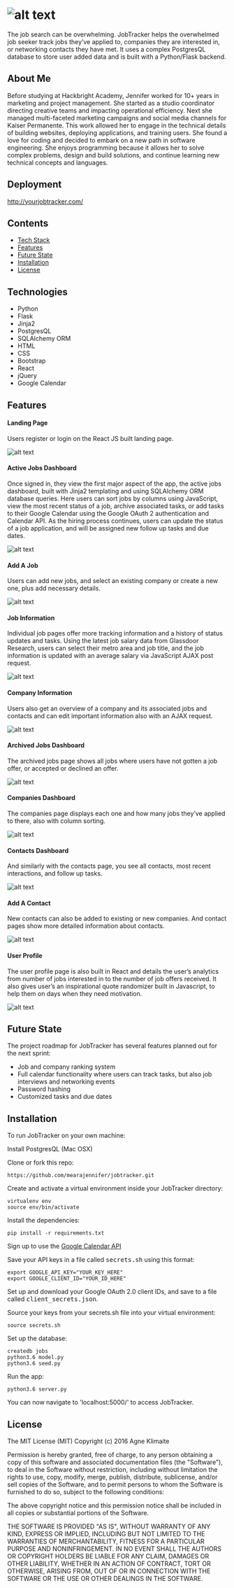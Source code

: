# ![alt text](https://github.com/mearajennifer/jobtracker/blob/master/static/img/JobTracker-nobg2.png "JobTracker")
The job search can be overwhelming. JobTracker helps the overwhelmed job seeker track jobs they’ve applied to, companies they are interested in, or networking contacts they have met. It uses a complex PostgresQL database to store user added data and is built with a Python/Flask backend.

## About Me
Before studying at Hackbright Academy, Jennifer worked for 10+ years in marketing and project management. She started as a studio coordinator directing creative teams and impacting operational efficiency. Next she managed multi-faceted marketing campaigns and social media channels for Kaiser Permanente. This work allowed her to engage in the technical details of building websites, deploying applications, and training users. She found a love for coding and decided to embark on a new path in software engineering. She enjoys programming because it allows her to solve complex problems, design and build solutions, and continue learning new technical concepts and languages.

## Deployment
http://yourjobtracker.com/

## Contents
* [Tech Stack](#tech-stack)
* [Features](#features)
* [Future State](#future)
* [Installation](#installation)
* [License](#license)

## <a name="tech-stack"></a>Technologies
* Python
* Flask
* Jinja2
* PostgresQL
* SQLAlchemy ORM
* HTML
* CSS
* Bootstrap
* React
* jQuery
* Google Calendar

## <a name="features"></a>Features

#### Landing Page
Users register or login on the React JS built landing page.

![alt text](https://github.com/mearajennifer/jobtracker/blob/master/static/img/landing-page.gif "JobTracker landing page")

#### Active Jobs Dashboard
Once signed in, they view the first major aspect of the app, the active jobs dashboard, built with Jinja2 templating and using SQLAlchemy ORM database queries. Here users can sort jobs by columns using JavaScript, view the most recent status of a job, archive associated tasks, or add tasks to their Google Calendar using the Google OAuth 2 authentication and Calendar API. As the hiring process continues, users can update the status of a job application, and will be assigned new follow up tasks and due dates. 

![alt text](https://github.com/mearajennifer/jobtracker/blob/master/static/img/active-jobs.png "JobTracker active jobs dashboard")

#### Add A Job
Users can add new jobs, and select an existing company or create a new one, plus add necessary details.

![alt text](https://github.com/mearajennifer/jobtracker/blob/master/static/img/add-a-job.png "JobTracker add a job modal")

#### Job Information
Individual job pages offer more tracking information and a history of status updates and tasks. Using the latest job salary data from Glassdoor Research, users can select their metro area and job title, and the job information is updated with an average salary via JavaScript AJAX post request.

![alt text](https://github.com/mearajennifer/jobtracker/blob/master/static/img/job-info-salary.gif "JobTracker job information page")

#### Company Information
Users also get an overview of a company and its associated jobs and contacts and can edit important information also with an AJAX request.

![alt text](https://github.com/mearajennifer/jobtracker/blob/master/static/img/company-page.png "JobTracker company information page")

#### Archived Jobs Dashboard
The archived jobs page shows all jobs where users have not gotten a job offer, or accepted or declined an offer.

![alt text](https://github.com/mearajennifer/jobtracker/blob/master/static/img/archived-jobs.png "JobTracker archived jobs dashboard")

#### Companies Dashboard
The companies page displays each one and how many jobs they’ve applied to there, also with column sorting.

![alt text](https://github.com/mearajennifer/jobtracker/blob/master/static/img/companies.png "JobTracker companies dashboard")

#### Contacts Dashboard
And similarly with the contacts page, you see all contacts, most recent interactions, and follow up tasks.

![alt text](https://github.com/mearajennifer/jobtracker/blob/master/static/img/contacts.png "JobTracker contacts dashboard")

#### Add A Contact
New contacts can also be added to existing or new companies. And contact pages show more detailed information about contacts. 

![alt text](https://github.com/mearajennifer/jobtracker/blob/master/static/img/add-a-contact.png "JobTracker add a contact modal")

#### User Profile
The user profile page is also built in React and details the user’s analytics from number of jobs interested in to the number of job offers received. It also gives user’s an inspirational quote randomizer built in Javascript, to help them on days when they need motivation.

![alt text](https://github.com/mearajennifer/jobtracker/blob/master/static/img/user-profile-motivation.gif "JobTracker user profile")

## <a name="future"></a>Future State
The project roadmap for JobTracker has several features planned out for the next sprint:
* Job and company ranking system
* Full calendar functionality where users can track tasks, but also job interviews and networking events
* Password hashing
* Customized tasks and due dates

## <a name="installation"></a>Installation
To run JobTracker on your own machine:

Install PostgresQL (Mac OSX)

Clone or fork this repo:
```
https://github.com/mearajennifer/jobtracker.git
```

Create and activate a virtual environment inside your JobTracker directory:
```
virtualenv env
source env/bin/activate
```

Install the dependencies:
```
pip install -r requirements.txt
```

Sign up to use the [Google Calendar API](https://developers.google.com/calendar/)

Save your API keys in a file called <kbd>secrets.sh</kbd> using this format:

```
export GOOGLE_API_KEY="YOUR_KEY_HERE"
export GOOGLE_CLIENT_ID="YOUR_ID_HERE"
```

Set up and download your Google OAuth 2.0 client IDs, and save to a file called <kbd>client_secrets.json</kbd>.

Source your keys from your secrets.sh file into your virtual environment:

```
source secrets.sh
```

Set up the database:

```
createdb jobs
python3.6 model.py
python3.6 seed.py
```

Run the app:

```
python3.6 server.py
```

You can now navigate to 'localhost:5000/' to access JobTracker.

## <a name="license"></a>License
The MIT License (MIT) Copyright (c) 2016 Agne Klimaite

Permission is hereby granted, free of charge, to any person obtaining a copy of this software and associated documentation files (the "Software"), to deal in the Software without restriction, including without limitation the rights to use, copy, modify, merge, publish, distribute, sublicense, and/or sell copies of the Software, and to permit persons to whom the Software is furnished to do so, subject to the following conditions:

The above copyright notice and this permission notice shall be included in all copies or substantial portions of the Software.

THE SOFTWARE IS PROVIDED "AS IS", WITHOUT WARRANTY OF ANY KIND, EXPRESS OR IMPLIED, INCLUDING BUT NOT LIMITED TO THE WARRANTIES OF MERCHANTABILITY, FITNESS FOR A PARTICULAR PURPOSE AND NONINFRINGEMENT. IN NO EVENT SHALL THE AUTHORS OR COPYRIGHT HOLDERS BE LIABLE FOR ANY CLAIM, DAMAGES OR OTHER LIABILITY, WHETHER IN AN ACTION OF CONTRACT, TORT OR OTHERWISE, ARISING FROM, OUT OF OR IN CONNECTION WITH THE SOFTWARE OR THE USE OR OTHER DEALINGS IN THE SOFTWARE.
